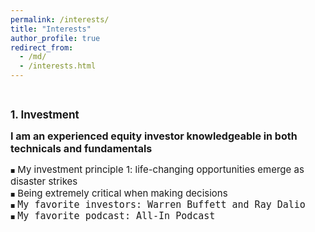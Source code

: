 ```yaml
---
permalink: /interests/
title: "Interests"
author_profile: true
redirect_from: 
  - /md/
  - /interests.html
---
```


<style>
.custom-bullet {
    list-style-type: none;
    padding-left: 0;
}

.custom-bullet li::before {
    content: "\25A0"; /* Unicode character for a small square */
    font-size: 8px; /* Adjust this value to change the icon size */
    margin-right: 0.5em; /* Adjust this value to control the spacing */
}
</style>

<br>

<span style="font-size: 17px;"><strong>1. Investment</strong></span>
<ul class="custom-bullet">
  <span style="font-size: 16px;"><strong>I am an experienced equity investor knowledgeable in both technicals and fundamentals</strong></span>
    <ul class="custom-bullet">
      <li><span style="font-size: 15px; ">My investment principle 1: life-changing opportunities emerge as disaster strikes</span></li>
      <li><span style="font-size: 15px; ">Being extremely critical when making decisions</span></li>
      <li><span style="font-size: 15px; font-family: monospace;">My favorite investors: Warren Buffett and Ray Dalio</span></li>
      <li><span style="font-size: 15px; font-family: monospace;">My favorite podcast: All-In Podcast</span></li>
     </ul>
  </ul>
 
















